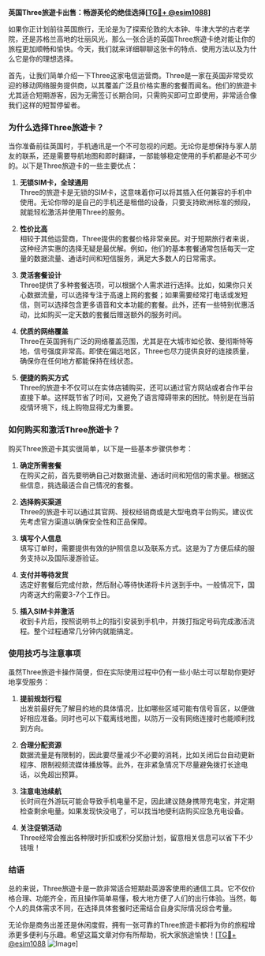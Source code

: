 **英国Three旅遊卡出售：畅游英伦的绝佳选择[[TG💪+ @esim1088](https://t.me/s/esim1088)]**

如果你正计划前往英国旅行，无论是为了探索伦敦的大本钟、牛津大学的古老学院，还是苏格兰高地的壮丽风光，那么一张合适的英国Three旅遊卡绝对能让你的旅程更加顺畅和愉快。今天，我们就来详细聊聊这张卡的特点、使用方法以及为什么它是你的理想选择。

首先，让我们简单介绍一下Three这家电信运营商。Three是一家在英国非常受欢迎的移动网络服务提供商，以其覆盖广泛且价格实惠的套餐而闻名。他们的旅遊卡尤其适合短期游客，因为无需签订长期合同，只需购买即可立即使用，非常适合像我们这样的短暂停留者。

### **为什么选择Three旅遊卡？**

当你准备前往英国时，手机通讯是一个不可忽视的问题。无论你是想保持与家人朋友的联系，还是需要导航地图和即时翻译，一部能够稳定使用的手机都是必不可少的。以下是Three旅遊卡的一些主要优点：

1. **无锁SIM卡，全球通用**  
   Three的旅遊卡是无锁的SIM卡，这意味着你可以将其插入任何兼容的手机中使用。无论你带的是自己的手机还是租借的设备，只要支持欧洲标准的频段，就能轻松激活并使用Three的服务。

2. **性价比高**  
   相较于其他运营商，Three提供的套餐价格非常亲民。对于短期旅行者来说，这种经济实惠的选择无疑是最优解。例如，他们的基本套餐通常包括每天一定量的数据流量、通话时间和短信服务，满足大多数人的日常需求。

3. **灵活套餐设计**  
   Three提供了多种套餐选项，可以根据个人需求进行选择。比如，如果你只关心数据流量，可以选择专注于高速上网的套餐；如果需要经常打电话或发短信，则可以选择包含更多语音和文本功能的套餐。此外，还有一些特别优惠活动，比如购买一定天数的套餐后赠送额外的服务时间。

4. **优质的网络覆盖**  
   Three在英国拥有广泛的网络覆盖范围，尤其是在大城市如伦敦、曼彻斯特等地，信号强度非常高。即使在偏远地区，Three也尽力提供良好的连接质量，确保你在任何地方都能保持在线状态。

5. **便捷的购买方式**  
   Three的旅遊卡不仅可以在实体店铺购买，还可以通过官方网站或者合作平台直接下单。这样既节省了时间，又避免了语言障碍带来的困扰。特别是在当前疫情环境下，线上购物显得尤为重要。

### **如何购买和激活Three旅遊卡？**

购买Three旅遊卡其实很简单，以下是一些基本步骤供参考：

1. **确定所需套餐**  
   在购买之前，首先要明确自己对数据流量、通话时间和短信的需求量。根据这些信息，挑选最适合自己情况的套餐。

2. **选择购买渠道**  
   Three的旅遊卡可以通过其官网、授权经销商或是大型电商平台购买。建议优先考虑官方渠道以确保安全性和正品保障。

3. **填写个人信息**  
   填写订单时，需要提供有效的护照信息以及联系方式。这是为了方便后续的服务支持以及国际漫游验证。

4. **支付并等待发货**  
   选定好套餐后完成付款，然后耐心等待快递将卡片送到手中。一般情况下，国内寄送大约需要3-7个工作日。

5. **插入SIM卡并激活**  
   收到卡片后，按照说明书上的指引安装到手机中，并拨打指定号码完成激活流程。整个过程通常几分钟内就能搞定。

### **使用技巧与注意事项**

虽然Three旅遊卡操作简便，但在实际使用过程中仍有一些小贴士可以帮助你更好地享受服务：

1. **提前规划行程**  
   出发前最好先了解目的地的具体情况，比如哪些区域可能有信号盲区，以便做好相应准备。同时也可以下载离线地图，以防万一没有网络连接时也能顺利找到方向。

2. **合理分配资源**  
   数据流量是有限制的，因此要尽量减少不必要的消耗，比如关闭后台自动更新程序、限制视频流媒体播放等。此外，在非紧急情况下尽量避免拨打长途电话，以免超出预算。

3. **注意电池续航**  
   长时间在外游玩可能会导致手机电量不足，因此建议随身携带充电宝，并定期检查剩余电量。如果发现快没电了，可以找当地便利店购买应急充电设备。

4. **关注促销活动**  
   Three经常会推出各种限时折扣或积分奖励计划，留意相关信息可以省下不少钱哦！

### **结语**

总的来说，Three旅遊卡是一款非常适合短期赴英游客使用的通信工具。它不仅价格合理、功能齐全，而且操作简单易懂，极大地方便了人们的出行体验。当然，每个人的具体需求不同，在选择具体套餐时还需结合自身实际情况综合考量。

无论你是商务出差还是休闲度假，拥有一张可靠的Three旅遊卡都将为你的旅程增添更多便利与乐趣。希望这篇文章对你有所帮助，祝大家旅途愉快！[[TG💪+ @esim1088](https://t.me/s/esim1088) ![Image](https://i.postimg.cc/4NQfJmqS/Snipaste-2025-05-13-00-14-12.png)]